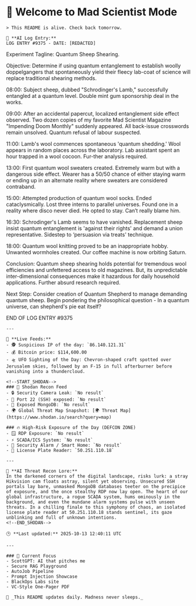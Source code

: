 # 💪 Welcome to Mad Scientist Mode

    > This README is alive. Check back tomorrow.

    🧠 **AI Log Entry:**  
    LOG ENTRY #9375 - DATE: [REDACTED]

Experiment Tagline: Quantum Sheep Shearing.

Objective: Determine if using quantum entanglement to establish woolly doppelgangers that spontaneously yield their fleecy lab-coat of science will replace traditional shearing methods.

08:00: Subject sheep, dubbed "Schrodinger's Lamb," successfully entangled at a quantum level. Double mint gum sponsorship deal in the works.

09:00: After an accidental papercut, localized entanglement side effect observed. Two dozen copies of my favorite Mad Scientist Magazine "Impending Doom Monthly" suddenly appeared. All back-issue crosswords remain unsolved. Quantum refusal of labour suspected.

11:00: Lamb's wool commences spontaneous 'quantum shedding.' Wool appears in random places across the laboratory. Lab assistant spent an hour trapped in a wool cocoon. Fur-ther analysis required.

13:00: First quantum wool sweaters created. Extremely warm but with a dangerous side effect. Wearer has a 50/50 chance of either staying warm or ending up in an alternate reality where sweaters are considered contraband.

15:00: Attempted production of quantum wool socks. Ended cataclysmically. Lost three interns to parallel universes. Found one in a reality where disco never died. He opted to stay. Can’t really blame him.

16:30: Schrodinger's Lamb seems to have vanished. Replacement sheep insist quantum entanglement is 'against their rights' and demand a union representative. Sidestep to ‘persuasion via treats' technique.

18:00: Quantum wool knitting proved to be an inappropriate hobby. Unwanted wormholes created. Our coffee machine is now orbiting Saturn.

Conclusion: Quantum sheep shearing holds potential for tremendous wool efficiencies and unfettered access to old magazines. But, its unpredictable inter-dimensional consequences make it hazardous for daily household applications. Further absurd research required.

Next Step: Consider creation of Quantum Shepherd to manage demanding quantum sheep. Begin pondering the philosophical question - In a quantum universe, can shepherd's pie eat itself?

END OF LOG ENTRY #9375

    ---

    📡 **Live Feeds:**
    - 🕵️ Suspicious IP of the day: `86.140.121.31`
    - 💰 Bitcoin price: $114,600.00
    - 🛸 UFO Sighting of the Day: Chevron-shaped craft spotted over Jerusalem skies, followed by an F-15 in full afterburner before vanishing into a thundercloud.

    <!--START_SHODAN-->
    ### 🚁 Shodan Recon Feed
    - 🔒 Security Camera Leak: `No result`
    - 💠 Port 22 (SSH) exposed: `No result`
    - 🧬 Exposed MongoDB: `No result`
    - 🌍 Global Threat Map Snapshot: [🌍 Threat Map](https://www.shodan.io/search?query=map)

    ### 🔥 High-Risk Exposure of the Day (DEFCON ZONE)
    - 🪟 RDP Exposure: `No result`
    - ⚡ SCADA/ICS System: `No result`
    - 🚨 Security Alarm / Smart Home: `No result`
    - 🚱 License Plate Reader: `50.251.110.18`

    ---

    🧠 **AI Threat Recon Lore:**  
    In the darkened corners of the digital landscape, risks lurk: a stray Hikvision cam floats astray, silent yet observing. Unsecured SSH portals lay bare, unmasked MongoDB databases teeter on the precipice of exposure, and the once stealthy RDP now lay open. The heart of our global infrastructure, a rogue SCADA system, hums ominously in the background, and even the mundane alarm systems pulse with unseen threats. In a chilling finale to this symphony of chaos, an isolated license plate reader at 50.251.110.18 stands sentinel, its gaze unblinking and full of unknown intentions.
    <!--END_SHODAN-->

    🕒 **Last updated:** 2025-10-13 12:40:11 UTC

    ---

    ### 🧠 Current Focus
    - ScottGPT: AI that pitches me  
    - Secure RAG Playground  
    - AutoJob Pipeline  
    - Prompt Injection Showcase  
    - BlackOps Labs site  
    - VC-Style One-Pager PDF

    🔁 _This README updates daily. Madness never sleeps._
    
